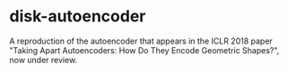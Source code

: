 # disk-autoencoder
A reproduction of the autoencoder that appears in the ICLR 2018 paper "Taking Apart Autoencoders: How Do They Encode Geometric Shapes?", now under review. 
